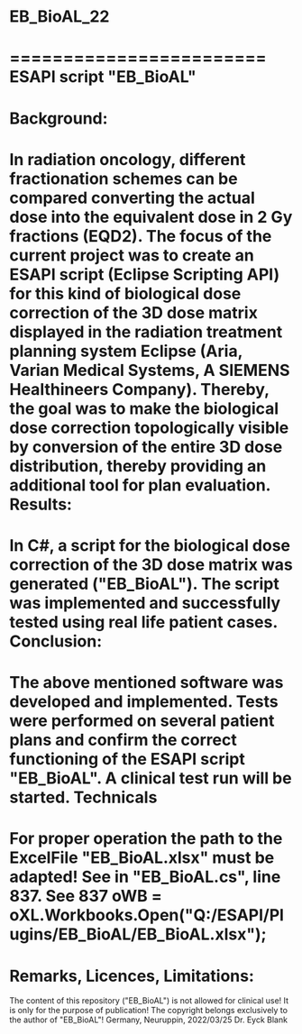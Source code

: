 # EB_BioAL_22

========================
ESAPI script "EB_BioAL"
========================
Background:
===========
In radiation oncology, different fractionation schemes
can be compared converting the actual dose into the equivalent dose in 2 Gy fractions (EQD2).
The focus of the current project was to create an ESAPI script (Eclipse Scripting API)
for this kind of biological dose correction of the 3D dose matrix displayed
in the radiation treatment planning system Eclipse
(Aria, Varian Medical Systems, A SIEMENS Healthineers Company).
Thereby, the goal was to make the biological dose correction topologically visible by conversion
of the entire 3D dose distribution, thereby providing an additional tool for plan evaluation.
Results:
========
In C#, a script for the biological dose correction of the 3D dose matrix was generated ("EB_BioAL").
The script was implemented and successfully tested using real life patient cases.
Conclusion:
===========
The above mentioned software was developed and implemented.
Tests were performed on several patient plans
and confirm the correct functioning of the ESAPI script "EB_BioAL".
A clinical test run will be started.
Technicals
==========
For proper operation the path to the ExcelFile "EB_BioAL.xlsx" must be adapted!
See in "EB_BioAL.cs", line 837.
See 837 oWB = oXL.Workbooks.Open("Q:/ESAPI/Plugins/EB_BioAL/EB_BioAL.xlsx");
===============================
Remarks, Licences, Limitations:
===============================
The content of this repository ("EB_BioAL") is not allowed for clinical use!
It is only for the purpose of publication!
The copyright belongs exclusively to the author of "EB_BioAL"!
Germany, Neuruppin, 2022/03/25
Dr. Eyck Blank
